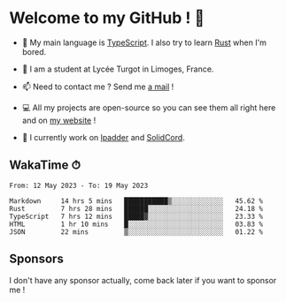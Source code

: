 # Welcome to my GitHub ! 🌃

- 🔭 My main language is [TypeScript](https://www.typescriptlang.org/). I also try to learn [Rust](https://www.rust-lang.org/) when I'm bored. 

- 🌱 I am a student at Lycée Turgot in Limoges, France.

- 📫 Need to contact me ? Send me <a href="mailto:mikkel@milescode.dev">a mail</a> !

- 💻 All my projects are open-source so you can see them all right here and on <a href="https://www.vexcited.ml">my website</a> !

- 👀 I currently work on [lpadder](https://github.com/Vexcited/lpadder) and [SolidCord](https://github.com/Vexcited/SolidCord).

## WakaTime ⏱

<!--START_SECTION:waka-->

```text
From: 12 May 2023 - To: 19 May 2023

Markdown     14 hrs 5 mins   ███████████▒░░░░░░░░░░░░░   45.62 %
Rust         7 hrs 28 mins   ██████░░░░░░░░░░░░░░░░░░░   24.18 %
TypeScript   7 hrs 12 mins   █████▓░░░░░░░░░░░░░░░░░░░   23.33 %
HTML         1 hr 10 mins    █░░░░░░░░░░░░░░░░░░░░░░░░   03.83 %
JSON         22 mins         ▒░░░░░░░░░░░░░░░░░░░░░░░░   01.22 %
```

<!--END_SECTION:waka-->

## Sponsors

I don't have any sponsor actually, come back later if you want to sponsor me !
